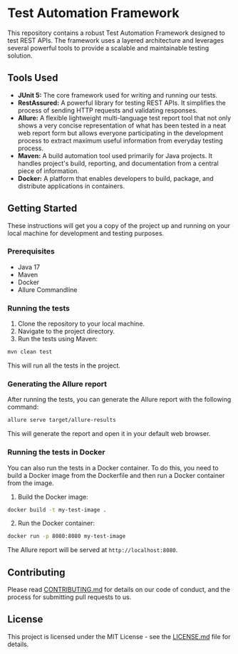 # Test Automation Framework

This repository contains a robust Test Automation Framework designed to test REST APIs. The framework uses a layered architecture and leverages several powerful tools to provide a scalable and maintainable testing solution.

## Tools Used

- **JUnit 5:** The core framework used for writing and running our tests.
- **RestAssured:** A powerful library for testing REST APIs. It simplifies the process of sending HTTP requests and validating responses.
- **Allure:** A flexible lightweight multi-language test report tool that not only shows a very concise representation of what has been tested in a neat web report form but allows everyone participating in the development process to extract maximum useful information from everyday testing process.
- **Maven:** A build automation tool used primarily for Java projects. It handles project's build, reporting, and documentation from a central piece of information.
- **Docker:** A platform that enables developers to build, package, and distribute applications in containers.

## Getting Started

These instructions will get you a copy of the project up and running on your local machine for development and testing purposes.

### Prerequisites

- Java 17
- Maven
- Docker
- Allure Commandline

### Running the tests

1. Clone the repository to your local machine.
2. Navigate to the project directory.
3. Run the tests using Maven:

```bash
mvn clean test
```

This will run all the tests in the project.

### Generating the Allure report

After running the tests, you can generate the Allure report with the following command:

```bash
allure serve target/allure-results
```

This will generate the report and open it in your default web browser.

### Running the tests in Docker

You can also run the tests in a Docker container. To do this, you need to build a Docker image from the Dockerfile and then run a Docker container from the image.

1. Build the Docker image:

```bash
docker build -t my-test-image .
```

2. Run the Docker container:

```bash
docker run -p 8080:8080 my-test-image
```

The Allure report will be served at `http://localhost:8080`.

## Contributing

Please read [CONTRIBUTING.md](CONTRIBUTING.md) for details on our code of conduct, and the process for submitting pull requests to us.

## License

This project is licensed under the MIT License - see the [LICENSE.md](LICENSE.md) file for details.
